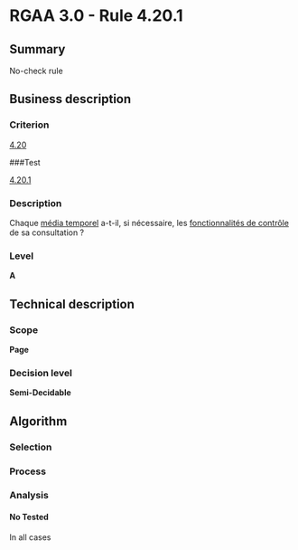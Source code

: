 # RGAA 3.0 -  Rule 4.20.1

## Summary

No-check rule

## Business description

### Criterion

[4.20](http://references.modernisation.gouv.fr/referentiel-technique-0#crit-4-20)

###Test

[4.20.1](http://disic.github.io/rgaa_referentiel_en/RGAA3.0_Criteria_English_version_v1.html#test-4-20-1)

### Description

Chaque <a href="http://references.modernisation.gouv.fr/referentiel-technique-0#mMediaTemp">m&eacute;dia temporel</a> a-t-il, si n&eacute;cessaire, les <a href="http://references.modernisation.gouv.fr/referentiel-technique-0#mFonctionControle">fonctionnalit&eacute;s de contr&ocirc;le</a> de sa consultation ?

### Level

**A**

## Technical description

### Scope

**Page**

### Decision level

**Semi-Decidable**

## Algorithm

### Selection

### Process

### Analysis

#### No Tested 

In all cases
